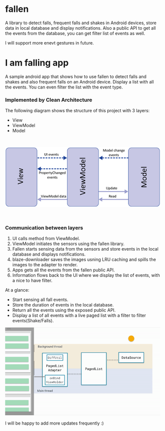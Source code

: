 # fallen
A library to detect falls, frequent falls and shakes in Android devices, store data in local database and display notifications. Also a public API
to get all the events from the database, you can get filter list of events as well.

I will support more enevt gestures in future.

# I am falling app
A sample android app that shows how to use fallen to detect falls and shakes and also frequent falls on an Android device.
Display a list with all the events. You can even filter the list with the event type.

### Implemented by Clean Architecture
The following diagram shows the structure of this project with 3 layers:
- View
- ViewModel
- Model

<br>
<p align="center">
  <img src="/documents/raw/mvvm.png"/>
</p>
<br>

### Communication between layers

1. UI calls method from ViewModel.
2. ViewModel initiates the sensors using the fallen library.
3. Fallen starts sensing data from the sensors and store events in the local database and displays notifications.
3. blaze-downloader saves the images usning LRU caching and spills the images to the adapter to render.
4. Apps gets all the events from the fallen public API.
5. Information flows back to the UI where we display the list of events, with a nice to have filter.

At a glance:

- Start sensing all fall events.
- Store the duration of events in the local database.
- Return all the events using the exposed public API.
- Display a list of all events with a live paged list with a filter to filter events(Shake/Falls).

![Example2](documents/raw/pagination.gif)

I will be happy to add more updates frequently :)
